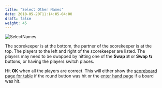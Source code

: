 ```yaml
---
title: "Select Other Names"
date: 2018-05-20T11:14:05-04:00
draft: false
weight: 45
---
```


![SelectNames](../images/gen/Duplicate/SelectNames.png)

The scorekeeper is at the bottom, the partner of the scorekeeper is at the top.  The players to the left and right of the scorekeeper are listed.  The players may need to be swapped by hitting one of the **Swap &#x21c4;** or **Swap &#x21c6;** buttons, or having the players switch places.

Hit **OK** when all the players are correct.  This will either show the [scoreboard page for table](scoreboardfromtable.html) if the round button was hit or the [enter hand page](enterhand.html) if a board was hit.

